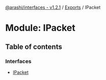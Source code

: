 [@arashi/interfaces - v1.2.1](../README.md) / [Exports](../modules.md) / IPacket

# Module: IPacket

## Table of contents

### Interfaces

- [IPacket](../interfaces/IPacket.IPacket-1.md)
